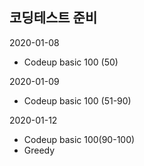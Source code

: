 ## 코딩테스트 준비

2020-01-08
- Codeup basic 100 (50)

2020-01-09
- Codeup basic 100 (51-90)

2020-01-12
- Codeup basic 100(90-100)
- Greedy